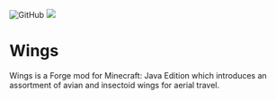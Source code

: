 ![GitHub](https://img.shields.io/github/license/pau101/Wings.svg) [![](http://cf.way2muchnoise.eu/full_wings_downloads.svg)](https://minecraft.curseforge.com/projects/wings)

# Wings
Wings is a Forge mod for Minecraft: Java Edition which introduces an assortment of avian and insectoid wings for aerial travel.
